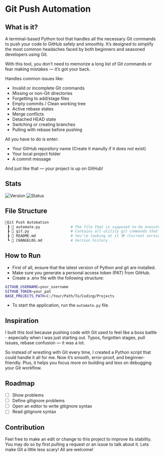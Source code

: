 # Git Push Automation
## What is it?
A terminal-based Python tool that handles all the necessary Git commands to push your code to GitHub safely and smoothly. It’s designed to simplify the most common headaches faced by both beginners and seasoned developers using Git.

With this tool, you don’t need to memorize a long list of Git commands or fear making mistakes — it’s got your back.

Handles common issues like:
- Invalid or incomplete Git commands
- Missing or non-Git directories
- Forgetting to add/stage files
- Empty commits / Clean working tree
- Active rebase states
- Merge conflicts
- Detached HEAD state
- Switching or creating branches
- Pulling with rebase before pushing

All you have to do is enter:
- Your GitHub repository name (Create it manully if it does not exist)
- Your local project folder  
- A commit message  

And just like that — your project is up on GitHub!

## Stats

![Version](https://img.shields.io/badge/Version-1.0.1-blue.svg)
![Status](https://img.shields.io/badge/Status-Updating-yellow.svg)

## File Structure
```bash
📂Git Push Automation
 ┣ 📄 automate.py              # The file that is supposed to be executed to run the program
 ┣ 📄 git.py                   # Contains all utility git commands that prevents unexpected git errors
 ┣ 📄 README.md                # You’re looking at it 😎 (Current version details)
 ┗ 📄 CHANGELOG.md             # Version history
```

## How to Run
- First of all, ensure that the latest version of Python and git are installed.
- Make sure you generate a personal access token (PAT) from GitHub.
- Create a .env file with the following structure:
```bash
GITHUB_USERNAME=your_username
GITHUB_TOKEN=your_pat
BASE_PROJECTS_PATH=C:/Your/Path/To/Coding/Projects
```
- To start the application, run the `automate.py` file.

## Inspiration
I built this tool because pushing code with Git used to feel like a boss battle - especially when I was just starting out. Typos, forgotten stages, pull issues, rebase confusion — it was a lot.

So instead of wrestling with Git every time, I created a Python script that could handle it all for me. Now it’s smooth, error-proof, and beginner-friendly. Plus, it helps you focus more on building and less on debugging your Git workflow.

## Roadmap
- [ ] Show problems
- [ ] Define gitignore problems
- [ ] Open an editor to write gitignore syntax
- [ ] Read gitignore syntax

## Contribution
Feel free to make an edit or change to this project to improve its stability. You may do so by first pulling a request or an issue to talk about it. Lets make Git a little less scary! All are welcome!
